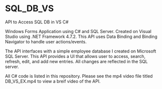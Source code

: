 # SQL_DB_VS
 API to Access SQL DB in VS C#
 
Windows Forms Application using C# and SQL Server. Created on Visual Studio using .NET Framework 4.7.2. This API uses Data Binding and Binding Navigator to handle user actions/events. 
 
The API interfaces with a simple employee database I created on Microsoft SQL Server. This API provides a UI that allows user to access, search, refresh, edit, and add new entries. All changes are reflected in the SQL server. 

All C# code is listed in this repository. Please see the mp4 video file titled DB_VS_EX.mp4 to view a breif video of the API.
